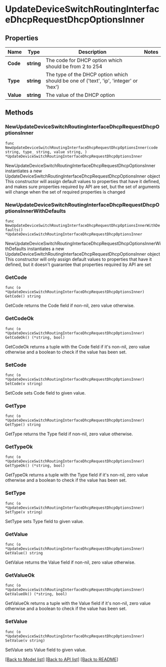 # UpdateDeviceSwitchRoutingInterfaceDhcpRequestDhcpOptionsInner

## Properties

Name | Type | Description | Notes
------------ | ------------- | ------------- | -------------
**Code** | **string** | The code for DHCP option which should be from 2 to 254 | 
**Type** | **string** | The type of the DHCP option which should be one of (&#39;text&#39;, &#39;ip&#39;, &#39;integer&#39; or &#39;hex&#39;) | 
**Value** | **string** | The value of the DHCP option | 

## Methods

### NewUpdateDeviceSwitchRoutingInterfaceDhcpRequestDhcpOptionsInner

`func NewUpdateDeviceSwitchRoutingInterfaceDhcpRequestDhcpOptionsInner(code string, type_ string, value string, ) *UpdateDeviceSwitchRoutingInterfaceDhcpRequestDhcpOptionsInner`

NewUpdateDeviceSwitchRoutingInterfaceDhcpRequestDhcpOptionsInner instantiates a new UpdateDeviceSwitchRoutingInterfaceDhcpRequestDhcpOptionsInner object
This constructor will assign default values to properties that have it defined,
and makes sure properties required by API are set, but the set of arguments
will change when the set of required properties is changed

### NewUpdateDeviceSwitchRoutingInterfaceDhcpRequestDhcpOptionsInnerWithDefaults

`func NewUpdateDeviceSwitchRoutingInterfaceDhcpRequestDhcpOptionsInnerWithDefaults() *UpdateDeviceSwitchRoutingInterfaceDhcpRequestDhcpOptionsInner`

NewUpdateDeviceSwitchRoutingInterfaceDhcpRequestDhcpOptionsInnerWithDefaults instantiates a new UpdateDeviceSwitchRoutingInterfaceDhcpRequestDhcpOptionsInner object
This constructor will only assign default values to properties that have it defined,
but it doesn't guarantee that properties required by API are set

### GetCode

`func (o *UpdateDeviceSwitchRoutingInterfaceDhcpRequestDhcpOptionsInner) GetCode() string`

GetCode returns the Code field if non-nil, zero value otherwise.

### GetCodeOk

`func (o *UpdateDeviceSwitchRoutingInterfaceDhcpRequestDhcpOptionsInner) GetCodeOk() (*string, bool)`

GetCodeOk returns a tuple with the Code field if it's non-nil, zero value otherwise
and a boolean to check if the value has been set.

### SetCode

`func (o *UpdateDeviceSwitchRoutingInterfaceDhcpRequestDhcpOptionsInner) SetCode(v string)`

SetCode sets Code field to given value.


### GetType

`func (o *UpdateDeviceSwitchRoutingInterfaceDhcpRequestDhcpOptionsInner) GetType() string`

GetType returns the Type field if non-nil, zero value otherwise.

### GetTypeOk

`func (o *UpdateDeviceSwitchRoutingInterfaceDhcpRequestDhcpOptionsInner) GetTypeOk() (*string, bool)`

GetTypeOk returns a tuple with the Type field if it's non-nil, zero value otherwise
and a boolean to check if the value has been set.

### SetType

`func (o *UpdateDeviceSwitchRoutingInterfaceDhcpRequestDhcpOptionsInner) SetType(v string)`

SetType sets Type field to given value.


### GetValue

`func (o *UpdateDeviceSwitchRoutingInterfaceDhcpRequestDhcpOptionsInner) GetValue() string`

GetValue returns the Value field if non-nil, zero value otherwise.

### GetValueOk

`func (o *UpdateDeviceSwitchRoutingInterfaceDhcpRequestDhcpOptionsInner) GetValueOk() (*string, bool)`

GetValueOk returns a tuple with the Value field if it's non-nil, zero value otherwise
and a boolean to check if the value has been set.

### SetValue

`func (o *UpdateDeviceSwitchRoutingInterfaceDhcpRequestDhcpOptionsInner) SetValue(v string)`

SetValue sets Value field to given value.



[[Back to Model list]](../README.md#documentation-for-models) [[Back to API list]](../README.md#documentation-for-api-endpoints) [[Back to README]](../README.md)


